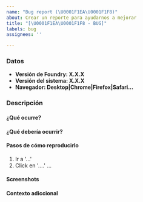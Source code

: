 ```yaml
---
name: "Bug report (\U0001F1EA\U0001F1F8)"
about: Crear un reporte para ayudarnos a mejorar
title: "[\U0001F1EA\U0001F1F8 - BUG]"
labels: bug
assignees: ''

---
```


### Datos

- **Versión de Foundry: X.X.X**
- **Versión del sistema: X.X.X**
- **Navegador: Desktop|Chrome|Firefox|Safari...**

### Descripción

#### ¿Qué ocurre?

#### ¿Qué debería ocurrir?

#### Pasos de cómo reproducirlo

1. Ir a '...'
2. Click en '....'
...

#### Screenshots

#### Contexto adiccional
